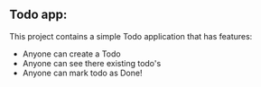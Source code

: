 ## Todo app:

This project contains a simple Todo application that has features:
 
 - Anyone can create a Todo 
 - Anyone can see there existing todo's
 - Anyone can mark todo as Done!
 
